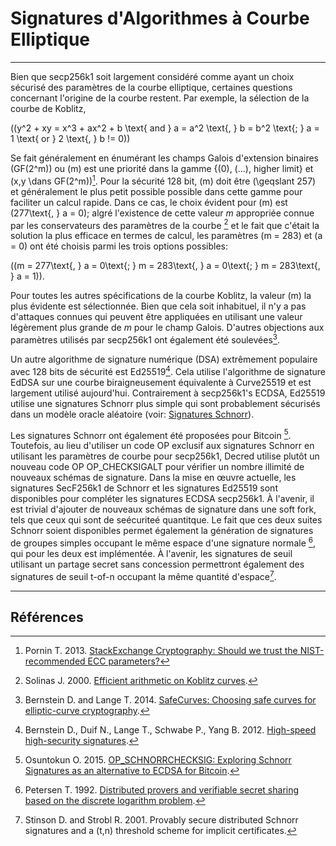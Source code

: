 # Signatures d'Algorithmes à Courbe Elliptique

---

Bien que secp256k1 soit largement considéré comme ayant un choix sécurisé des paramètres de la courbe elliptique, certaines questions concernant l'origine de la courbe restent. Par exemple, la sélection de la courbe de Koblitz,

\((y^2 + xy = x^3 + ax^2 + b \text{ and } a = a^2 \text{, } b = b^2 \text{; } a = 1 \text{ or } 2 \text{, } b != 0)\)

Se fait généralement en énumérant les champs Galois d'extension binaires \(GF(2^m)\) ou \(m\) est une priorité dans la gamme {\(0\), \(...\), higher limit} et \(x,y \dans GF(2^m)\)[^1]. Pour la sécurité 128 bit, \(m\) doit être \(\geqslant 257\) et généralement le plus petit possible possible dans cette gamme pour faciliter un calcul rapide. Dans ce cas, le choix évident pour \(m\) est \(277\text{, } a = 0\); algré l'existence de cette valeur $m$ appropriée connue par les conservateurs des paramètres de la courbe [^2] et le fait que c'était la solution la plus efficace en termes de calcul, les paramètres \(m = 283\) et \(a = 0\) ont été choisis parmi les trois options possibles:

 \((m = 277\text{, } a = 0\text{; } m = 283\text{, } a = 0\text{; } m = 283\text{, } a = 1)\).

Pour toutes les autres spécifications de la courbe Koblitz, la valeur \(m\) la plus évidente est sélectionnée. Bien que cela soit inhabituel, il n'y a pas d'attaques connues qui peuvent être appliquées en utilisant une valeur légèrement plus grande de $m$ pour le champ Galois. D'autres objections aux paramètres utilisés par secp256k1 ont également été soulevées[^3].

Un autre algorithme de signature numérique (DSA) extrêmement populaire avec 128 bits de sécurité est Ed25519[^4]. Cela utilise l'algorithme de signature EdDSA sur une courbe biraigneusement équivalente à Curve25519 et est largement utilisé aujourd'hui. Contrairement à secp256k1's ECDSA, Ed25519 utilise une signatures Schnorr plus simple qui sont probablement sécurisés dans un modèle oracle aléatoire (voir: [Signatures Schnorr](schnorr-signatures.md)).

Les signatures Schnorr ont également été proposées pour Bitcoin [^5]. Toutefois, au lieu d'utiliser un code OP exclusif aux signatures Schnorr en utilisant les paramètres de courbe pour secp256k1, Decred utilise plutôt un nouveau code OP OP_CHECKSIGALT pour vérifier un nombre illimité de nouveaux schémas de signature. Dans la mise en œuvre actuelle, les signatures SecF256k1 de Schnorr et les signatures Ed25519 sont disponibles pour compléter les signatures ECDSA secp256k1. À l'avenir, il est trivial d'ajouter de nouveaux schémas de signature dans une soft fork, tels que ceux qui sont de seécuriteé quantitque. Le fait que ces deux suites Schnorr soient disponibles permet également la génération de signatures de groupes simples occupant le même espace d'une signature normale [^6], qui pour les deux est implémentée. À l'avenir, les signatures de seuil utilisant un partage secret sans concession permettront également des signatures de seuil t-of-n occupant la même quantité d'espace[^7].

---

## <i class="fa fa-book"></i> Références 

[^1]: Pornin T. 2013. [StackExchange Cryptography: Should we trust the NIST-recommended ECC parameters?](https://decred.org/research/pornin2013.pdf)
[^2]: Solinas J. 2000. [Efficient arithmetic on Koblitz curves](https://decred.org/research/solinas2000.pdf).
[^3]: Bernstein D. and Lange T. 2014. [SafeCurves: Choosing safe curves for elliptic-curve cryptography](http://safecurves.cr.yp.to).
[^4]: Bernstein D., Duif N., Lange T., Schwabe P., Yang B. 2012. [High-speed high-security signatures](https://decred.org/research/bernstein2012.pdf).
[^5]: Osuntokun O. 2015. [OP_SCHNORRCHECKSIG: Exploring Schnorr Signatures as an alternative to ECDSA for Bitcoin](https://decred.org/research/osuntokun2015.pdf).
[^6]: Petersen T. 1992. [Distributed provers and verifiable secret sharing based on the discrete logarithm problem](https://decred.org/research/petersen1992.pdf).
[^7]: Stinson D. and Strobl R. 2001. Provably secure distributed Schnorr signatures and a (t,n) threshold scheme for implicit certificates.
